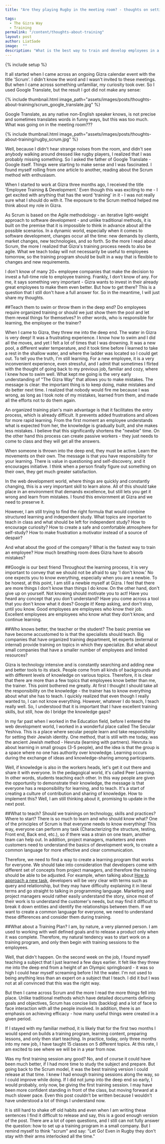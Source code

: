 ```yaml
---
title: "Are they playing Rugby in the meeting room? - thoughts on setting up a training program."

tags:
  - The Gizra Way
  - Training
permalink: "/content/thoughts-about-training"
layout: post
author: LiatSade
image:  ""
description: "What is the best way to train and develop employees in a small and cool company like Gizra? I share with you my thoughts."
---
```


{% include setup %}

It all started when I came across an ongoing Gizra calendar event with the title 'Scrum'.
I didn't know the word and I wasn't invited to these meetings. But when I came across something unfamiliar, my curiosity took over.
So I used Google Translate, but the result I got did not make any sense:

{% include thumbnail.html image_path="assets/images/posts/thoughts-about-training/scrum_google_translate.jpg" %}

Google Translate, as any native non-English speaker knows, is not precise and sometimes translates words in funny ways, but this was too much. What was going on in the meeting room???

{% include thumbnail.html image_path="assets/images/posts/thoughts-about-training/rugby_scrum.jpg" %}

Well, because I didn't hear strange noises from the room, and didn't see anybody walking around dressed like rugby players, I realized that I was probably missing something.
So I asked the father of Google Translate - Google itself. Things were starting to make sense and I was fascinated.
I found myself rolling from one article to another, reading about the Scrum method with enthusiasm. 

When I started to work at Gizra three months ago, I received the title 'Employee Training & Development.' Even though this was exciting to me - I get excited with anything that has the word 'training' in it - I was not really sure what I should do with it. The exposure to the Scrum method helped me think about my role in Gizra.

As Scrum is based on the Agile methodology - an iterative light-weight approach to software development - and unlike traditional methods, it is built on the premise that it is impossible to think in advance about all the possible scenarios. In a dynamic world, especially when it comes to software development, changes occur all the time: new demands by clients, market changes, new technologies, and so forth.
So the more I read about Scrum, the more I realized that Gizra's training process needs to also be agile. What we teach today will not necessarily be useful to employees tomorrow, so the training program should be built in a way that is flexible to changes and new requirements.

I don't know of many 20+ employee companies that make the decision to invest a full-time role to employee training. Frankly, I don't know of any.
For me, it says something very important - Gizra wants to invest in their already great employees to make them even better.
But how to get there? This is a question that I still don't have a full answer for.
So in the meantime, I will just share my thoughts.


##Teach them to swim or throw them in the deep end?
Do employees require organized training or should we just show them the pool and let them reveal things for themselves?
In other words, who is responsible for learning, the employee or the trainer?

When I came to Gizra, they threw me into the deep end. The water in Gizra is very deep! It was a frustrating experience. I know how to swim and I did all the moves, and yet I felt a lot of times that I was drowning. It was a new pool, a different water temperature, and it took time before I learned to take a rest in the shallow water, and where the ladder was located so I could get out. To tell you the truth, I'm still learning.
For a new employee, it is a very inconvenient experience, even stressful, and I admit that sometimes I flirted with the thought of going back to my previous job, familiar and cozy, where I knew how to swim well.
What kept me going is the very early understanding of "The Gizra Way" that allows you to make mistakes. The message is clear: the important thing is to keep doing, make mistakes and do better next time. I realized that nobody would fire me because I was wrong, as long as I took note of my mistakes, learned from them, and made all the efforts not to do them again. 

An organized training plan's main advantage is that it facilitates the entry process, which is already difficult. It prevents added frustrations and allows for more rapid learning. From the first moment an employee understands what is expected from her, the knowledge is gradually built, and she makes less mistakes. I believe that this significantly shortens the "newbie" time.
On the other hand this process can create passive workers - they just needs to come to class and they will get all the answers.

When someone is thrown into the deep end, they must be active. Learn the movements on their own. The message is that you have responsibility for your learning. There is value in questioning and self-discovery, and it encourages initiative. I think when a person finally figure out something on their own, they get much greater satisfaction.

In the web development world, where things are quickly and constantly changing, this is a very important skill to learn alone. All of this should take place in an environment that demands excellence, but still lets you get it wrong and learn from mistakes. I found this enviornment at Gizra and we need to preserve it.

However, I am still trying to find the right formula that would combine structured learning and independent study.
What topics are important to teach in class and what should be left for independent study?
How to encourage curiosity?
How to create a safe and comfortable atmosphere for self-study? 
How to make frustration a motivator instead of a source of despair?

And what about the good of the company? What is the fastest way to train an employee? How much breathing room does Gizra  have to absorb mistakes?

##Google is our best friend
Throughout the learning process, it is very important to convey that we should not be afraid to say 'I don't know.' No one expects you to know everything, especially when you are a newbie. To be honest, at this point, I am still a newbie myself at Gizra. I feel that there are more things I don't know than things I do know.
On the other hand, don't give up on yourself. Not knowing should motivate you to act! Have you heard any concept that you don't understand? Have you come across a tool that you don't know what it does? Google it! Keep asking, and don't stop, until you know.
Good employees are employees who know their job.
Excellent employees are employees who know what they don't know, and continue learning.

##Who knows better, the teacher or the student?
The basic premise we have become accustomed to is that the specialists should teach. Big companies that have organized training department, let experts (external or internal) provide training on topics in which they specialize.
But what about small companies that have a smaller number of employees and limited resources?

Gizra is technology intensive and is constantly searching and adding new and better tools to its stack. People come from all kinds of backgrounds and with different levels of knowledge on various topics. Therefore, it is clear that there are more than a few topics that employees know better than me, the trainer.
This point bothered me greatly. At first I thought I should take all the responsibility on the knowledge - the trainer has to know everything about what she has to teach. I quickly realized that even though I really wanted to, I can not know everything. However, whatever I do teach, I teach really well.
So, I understood that it is important that I have excellent training skills, but still, how do I bridge the knowledge gaps?

In my far past when I worked in the Education field, before I entered the web development world, I worked in a wonderful place called The Secular Yeshiva. This is a place where secular people learn and take responsibility for setting their Jewish identity.
One method, that is still with me today, was the ancient Jewish method - Hevruta (learning with partners).
Hevruta is about learning in small groups (3-5 people), and the idea is that the group is a space where no one has authority over knowledge. Learning occurs during the exchange of ideas and knowledge-sharing among participants.

Well, if knowledge is also in the workers heads, let's get it out there and share it with everyone.
In the pedagogical world, it's called Peer Learning. In other words, students teaching each other. In this way people are given the opportunity to demonstrate their knowledge, the message is that everyone has a responsibility for learning, and to teach. It's a start of creating a culture of contribution and sharing of knowledge.
How to implement this? Well, I am still thinking about it, promising to update in the next post.

##What to teach?
Should we trainings on technology, skills and practices?
Where to start? There is so much to learn and who should know what?
One of the principles of Scrum is that everyone needs to know everything! This way, everyone can perform any task (Characterizing the structure, testing, Front end, Back end, etc.), so if there was a strain on one team, another team can help out.
In addition, project managers, marketers and even customers need to understand the basics of development work, to create a common language for more effective and clear communication.

Therefore, we need to find a way to create a learning program that works for everyone.  We should take into consideration that developers come with different set of concepts from project managers, and therefore the training should be able to be adjusted. For example, when talking about [How to approach a new task](https://www.thegizraway.com/approach_data_structure_task.html), developers will be very clear with terms such as query and relationship, but they may have difficulty explaining it in literal terms and go straight to talking in programming language. Marketing and project managers would rather easily understand the story, since most of their work is to understand the customer's needs, but may find it difficult to break it down entities and identify the relationships between them.
If we want to create a common language for everyone, we need to understand these differences and consider them during training.


##What about a Training Plan?
I am, by nature, a very planned person. I am used to working with well defined goals and to release a product only when it was complete. Therefore, my natural tendency was to start work on a training program, and only then begin with training sessions to the employees.

Well, that didn't happen. On the second week on the job, I found myself teaching a subject that I just learned a few days earlier. It felt like they threw me into the deep end from a height of an Olympic springboard - it was so high I could hear myself screaming before I hit the water. 
I'm not used to being anything less than an expert on a subject that I teach. I did it but I was not at all convinced that this was the right way.

But then I came across Scrum and the more I read the more things fell into place.
Unlike traditional methods which have detailed documents defining goals and objectives, Scrum has concise lists (backlog) and a lot of face to face interaction with all the people involved. In addition, there is an emphasis on achieving efficacy - how many useful things were created in a given period.

If I stayed with my familiar method, it is likely that for the first two months I would spend on builds a training program, learning content, preparing lessons, and only then start teaching.
In practice, today, only three months into my new job, I have taught 15 classes on 5 different topics. At this rate, I am excited to see where we will be in a year from now.

Was my first training session any good? No, and of course it could have been much better, if I had more time to study the subject and prepare. But going back to the Scrum model, it was the best training version I could release at that time. I knew I had enough training sessions along the way, so I could improve while doing.
If I did not jump into the deep end so early, I would probably, only now, be giving the first training session. I may have been more confident standing in front of the class, but moving forward at a much slower pace. Even this post couldn’t be written because I wouldn't have understood a lot of things I understand now.

It is still hard to shake off old habits and even when I am writing these sentences I find it difficult to release and say, this is a good enough version of the post. There are a lot of open questions, and I still can not fully answer the question: how to set up a training program in a small company.
But I remind myself to think "scrum" and say: "Let Go! Even in Rugby they don't stay with their arms interlocked all the time."



